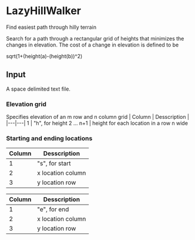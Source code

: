 # LazyHillWalker
Find easiest path through hilly terrain

Search for a path through a rectangular grid of heights that minimizes the changes in elevation.  The cost of a change in elevation is defined to be

sqrt(1+(height(a)-(height(b))^2)

## Input

A space delimited text file.

### Elevation grid

Specifies elevation of an m row and n column grid
| Column | Desscription | 
|---|---|
 1 | "h", for height
 2 ... n+1 | height for each location in a row n wide 

### Starting and ending locations

| Column | Desscription | 
|---|---|
1 | "s", for start
2 | x location column
3 | y location row

| Column | Desscription | 
|---|---|
1 | "e", for end
2 | x location column
3 | y location row
